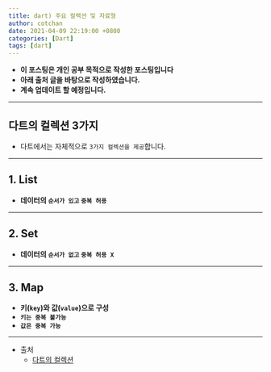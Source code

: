 ```yaml
---
title: dart) 주요 컬렉션 및 자료형
author: cotchan
date: 2021-04-09 22:19:00 +0800
categories: [Dart]
tags: [dart]   
---
```


+ **이 포스팅은 개인 공부 목적으로 작성한 포스팅입니다**
+ **아래 출처 글을 바탕으로 작성하였습니다.**
+ **계속 업데이트 할 예정입니다.**

---

## 다트의 컬렉션 3가지

+ 다트에서는 자체적으로 `3가지 컬렉션을 제공`합니다.

---

## 1. List

+ **데이터의 `순서가 있고` `중복 허용`**

---

## 2. Set

+ **데이터의 `순서가 없고` `중복 허용 X`**


---

## 3. Map

+ **키(`key`)와 값(`value`)으로 구성**
+ **`키는 중복 불가능`**
+ **`값은 중복 가능`**

---

+ 출처
  + [다트의 컬렉션](https://brunch.co.kr/@mystoryg/129)
